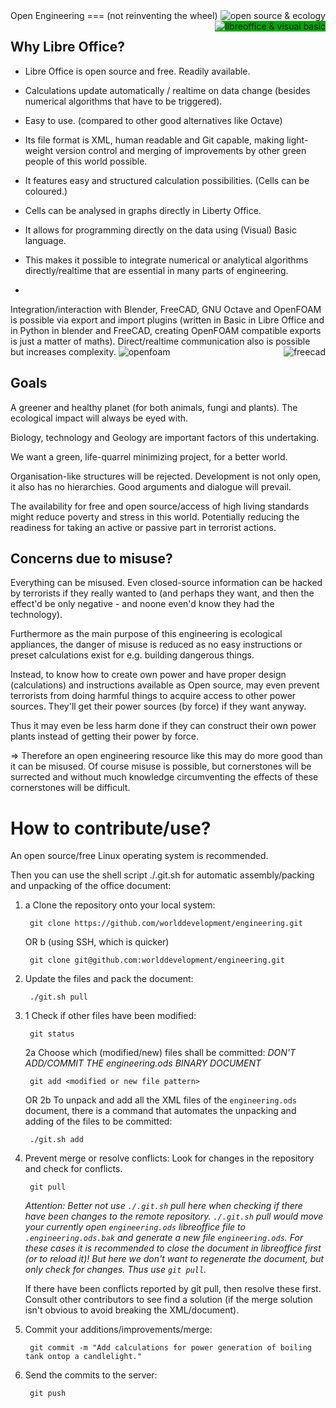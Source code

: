 <img src="http://wiki.opensourceecology.de/skins/common/images/wiki.png" alt="open source & ecology" title="" align="right" /> 
Open Engineering
===
(not reinventing the wheel)

<img src="https://www.libreoffice.org/themes/libreofficenew/img/logo.png" alt="libreoffice & visual basic" title="" style="background-color:rgb(0,165,0)" align="right" /> 

Why Libre Office?
---

* Libre Office is open source and free.
Readily available.

* Calculations update automatically / realtime on data change (besides numerical algorithms that have to be triggered).

* Easy to use. (compared to other good alternatives like Octave)

* Its file format is XML, human readable and Git capable, making light-weight version control and merging of improvements by other green people of this world possible.

* It features easy and structured calculation possibilities. (Cells can be coloured.)

* Cells can be analysed in graphs directly in Liberty Office.

* It allows for programming directly on the data using (Visual) Basic language.

* This makes it possible to integrate numerical or analytical algorithms directly/realtime that are essential in many parts of engineering.

* <img src="https://www.gnu.org/software/octave/images/logo.png" alt="" title="" align="right" />
Integration/interaction with Blender, FreeCAD, GNU Octave and OpenFOAM is possible via export and import plugins (written in Basic in Libre Office and in Python in blender and FreeCAD, creating OpenFOAM compatible exports is just a matter of maths). Direct/realtime communication also is possible but increases complexity.
<img src="http://www.freecadweb.org/images/freecad.png" alt="freecad" title="" align="right" /> 
<img src="http://www.openfoam.org/img/OpenFOAMlogo3.png" alt="openfoam" title="" align="" /> 
<img src="https://www.blender.org/wp-content/themes/bthree/assets/images/logo.png" alt="" title="" />


Goals
---

A greener and healthy planet (for both animals, fungi and plants). The ecological impact will always be eyed with.

Biology, technology and Geology are important factors of this undertaking.

We want a green, life-quarrel minimizing project, for a better world.

Organisation-like structures will be rejected. Development is not only open, it also has no hierarchies. Good arguments and dialogue will prevail.

The availability for free and open source/access of high living standards might reduce poverty and stress in this world. Potentially reducing the readiness for taking an active or passive part in terrorist actions.


Concerns due to misuse?
---

Everything can be misused. Even closed-source information can be hacked by terrorists if they really wanted to (and perhaps they want, and then the effect'd be only negative - and noone even'd know they had the technology).

Furthermore as the main purpose of this engineering is ecological appliances, the danger of misuse is reduced as no easy instructions or preset calculations exist for e.g. building dangerous things.

Instead, to know how to create own power and have proper design (calculations) and instructions available as Open source, may even prevent terrorists from doing harmful things to acquire access to other power sources. They'll get their power sources (by force) if they want anyway.

Thus it may even be less harm done if they can construct their own power plants instead of getting their power by force.

=> Therefore an open engineering resource like this may do more good than it can be misused. Of course misuse is possible, but cornerstones will be surrected and without much knowledge circumventing the effects of these cornerstones will be difficult.

How to contribute/use?
===

An open source/free Linux operating system is recommended.

Then you can use the shell script ./.git.sh for automatic assembly/packing and unpacking of the office document:

1. a Clone the repository onto your local system:
        
        git clone https://github.com/worlddevelopment/engineering.git
    OR
    b (using SSH, which is quicker)

        git clone git@github.com:worlddevelopment/engineering.git

2. Update the files and pack the document:

        ./git.sh pull

3. 1 Check if other files have been modified:

        git status

    2a Choose which (modified/new) files shall be committed:
    *DON'T ADD/COMMIT THE engineering.ods BINARY DOCUMENT*

        git add <modified or new file pattern>

    OR
    2b To unpack and add all the XML files of the `engineering.ods`
    document, there is a command that automates the unpacking and
    adding of the files to be committed:

        ./git.sh add


4. Prevent merge or resolve conflicts:
   Look for changes in the repository and check for conflicts.

        git pull

   *_Attention_: Better not use `./.git.sh` pull here when checking if there have been changes to the remote repository. `./.git.sh` pull would move your currently open `engineering.ods` libreoffice file to `.engineering.ods.bak` and generate a new file `engineering.ods`.*
    *For these cases it is recommended to close the document in libreoffice first (or to reload it)! But here we don't want to regenerate the document, but only check for changes. Thus use `git pull`.*

    If there have been conflicts reported by git pull, then resolve these first.
    Consult other contributors to see find a solution (if the merge 
    solution isn't obvious to avoid breaking the XML/document).

5. Commit your additions/improvements/merge:

        git commit -m "Add calculations for power generation of boiling tank ontop a candlelight."

6. Send the commits to the server:

        git push
    

